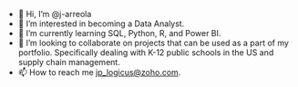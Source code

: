 - 👋 Hi, I’m @j-arreola
- 👀 I’m interested in becoming a Data Analyst.
- 🌱 I’m currently learning SQL, Python, R, and Power BI.
- 💞️ I’m looking to collaborate on projects that can be used as a part of my portfolio. Specifically dealing with K-12 public schools in the US and supply chain management.
- 📫 How to reach me jp_logicus@zoho.com.

<!---
j-arreola/j-arreola is a ✨ special ✨ repository because its `README.md` (this file) appears on your GitHub profile.
You can click the Preview link to take a look at your changes.
--->
